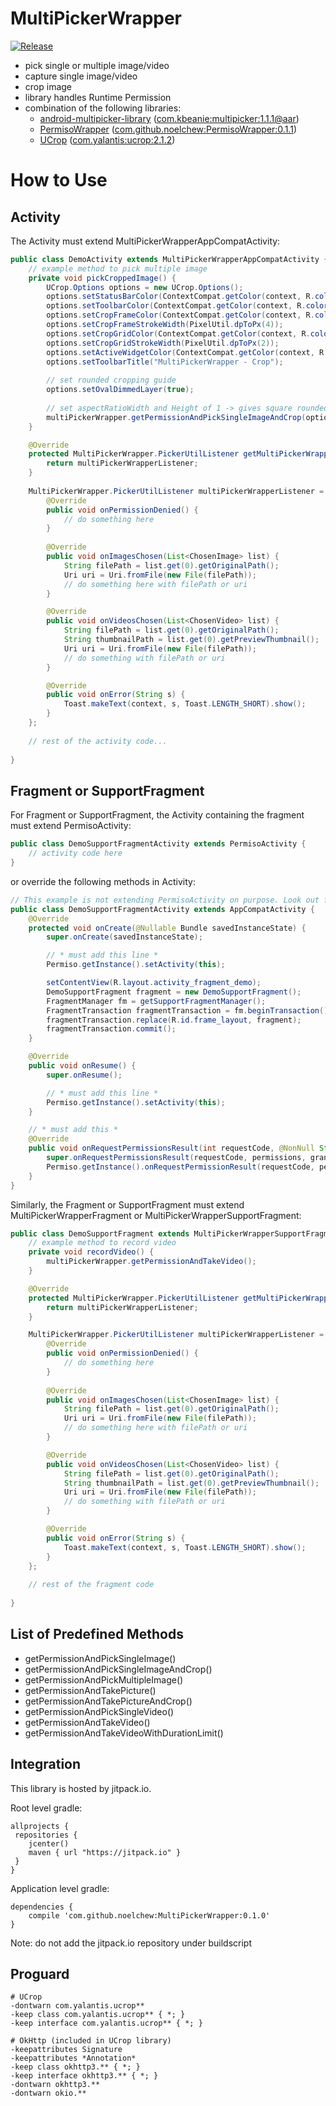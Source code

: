 # MultiPickerWrapper
[![Release](https://jitpack.io/v/noelchew/MultiPickerWrapper.svg)](https://jitpack.io/#noelchew/MultiPickerWrapper)

- pick single or multiple image/video
- capture single image/video
- crop image
- library handles Runtime Permission
- combination of the following libraries:
    -  [android-multipicker-library](https://github.com/coomar2841/android-multipicker-library) ([com.kbeanie:multipicker:1.1.1@aar](https://mvnrepository.com/artifact/com.kbeanie/multipicker/1.1.1))
    - [PermisoWrapper](https://github.com/NoelChew/PermisoWrapper) ([com.github.noelchew:PermisoWrapper:0.1.1](https://github.com/NoelChew/PermisoWrapper/releases/tag/0.1.1))
    - [UCrop](https://github.com/Yalantis/uCrop) ([com.yalantis:ucrop:2.1.2](https://mvnrepository.com/artifact/com.yalantis/ucrop/2.1.2))

# How to Use
## Activity
The Activity must extend MultiPickerWrapperAppCompatActivity:

```java
public class DemoActivity extends MultiPickerWrapperAppCompatActivity {
    // example method to pick multiple image
    private void pickCroppedImage() {
        UCrop.Options options = new UCrop.Options();
        options.setStatusBarColor(ContextCompat.getColor(context, R.color.colorPrimaryDark));
        options.setToolbarColor(ContextCompat.getColor(context, R.color.colorPrimary));
        options.setCropFrameColor(ContextCompat.getColor(context, R.color.colorPrimaryDark));
        options.setCropFrameStrokeWidth(PixelUtil.dpToPx(4));
        options.setCropGridColor(ContextCompat.getColor(context, R.color.colorPrimary));
        options.setCropGridStrokeWidth(PixelUtil.dpToPx(2));
        options.setActiveWidgetColor(ContextCompat.getColor(context, R.color.colorPrimary));
        options.setToolbarTitle("MultiPickerWrapper - Crop");
        
        // set rounded cropping guide
        options.setOvalDimmedLayer(true);
        
        // set aspectRatioWidth and Height of 1 -> gives square rounded image cropping
        multiPickerWrapper.getPermissionAndPickSingleImageAndCrop(options, 1, 1);
    }

    @Override
    protected MultiPickerWrapper.PickerUtilListener getMultiPickerWrapperListener() {
        return multiPickerWrapperListener;
    }
    
    MultiPickerWrapper.PickerUtilListener multiPickerWrapperListener = new MultiPickerWrapper.PickerUtilListener() {
        @Override
        public void onPermissionDenied() {
            // do something here
        }
        
        @Override
        public void onImagesChosen(List<ChosenImage> list) {
            String filePath = list.get(0).getOriginalPath();
            Uri uri = Uri.fromFile(new File(filePath));
            // do something here with filePath or uri
        }

        @Override
        public void onVideosChosen(List<ChosenVideo> list) {
            String filePath = list.get(0).getOriginalPath();
            String thumbnailPath = list.get(0).getPreviewThumbnail();
            Uri uri = Uri.fromFile(new File(filePath));
            // do something with filePath or uri
        }

        @Override
        public void onError(String s) {
            Toast.makeText(context, s, Toast.LENGTH_SHORT).show();
        }
    };
    
    // rest of the activity code...
    
}

```

## Fragment or SupportFragment
For Fragment or SupportFragment, the Activity containing the fragment must extend PermisoActivity:

```java
public class DemoSupportFragmentActivity extends PermisoActivity {
    // activity code here
}
```

or override the following methods in Activity:

```java
// This example is not extending PermisoActivity on purpose. Look out for comments surrounded by *
public class DemoSupportFragmentActivity extends AppCompatActivity {
    @Override
    protected void onCreate(@Nullable Bundle savedInstanceState) {
        super.onCreate(savedInstanceState);

        // * must add this line *
        Permiso.getInstance().setActivity(this);

        setContentView(R.layout.activity_fragment_demo);
        DemoSupportFragment fragment = new DemoSupportFragment();
        FragmentManager fm = getSupportFragmentManager();
        FragmentTransaction fragmentTransaction = fm.beginTransaction();
        fragmentTransaction.replace(R.id.frame_layout, fragment);
        fragmentTransaction.commit();
    }

    @Override
    public void onResume() {
        super.onResume();

        // * must add this line *
        Permiso.getInstance().setActivity(this);
    }

    // * must add this *
    @Override
    public void onRequestPermissionsResult(int requestCode, @NonNull String[] permissions, @NonNull int[] grantResults) {
        super.onRequestPermissionsResult(requestCode, permissions, grantResults);
        Permiso.getInstance().onRequestPermissionResult(requestCode, permissions, grantResults);
    }
}
```

Similarly, the Fragment or SupportFragment must extend MultiPickerWrapperFragment or MultiPickerWrapperSupportFragment:

```java
public class DemoSupportFragment extends MultiPickerWrapperSupportFragment {
    // example method to record video
    private void recordVideo() {
        multiPickerWrapper.getPermissionAndTakeVideo();
    }

    @Override
    protected MultiPickerWrapper.PickerUtilListener getMultiPickerWrapperListener() {
        return multiPickerWrapperListener;
    }

    MultiPickerWrapper.PickerUtilListener multiPickerWrapperListener = new MultiPickerWrapper.PickerUtilListener() {
        @Override
        public void onPermissionDenied() {
            // do something here
        }
        
        @Override
        public void onImagesChosen(List<ChosenImage> list) {
            String filePath = list.get(0).getOriginalPath();
            Uri uri = Uri.fromFile(new File(filePath));
            // do something here with filePath or uri
        }

        @Override
        public void onVideosChosen(List<ChosenVideo> list) {
            String filePath = list.get(0).getOriginalPath();
            String thumbnailPath = list.get(0).getPreviewThumbnail();
            Uri uri = Uri.fromFile(new File(filePath));
            // do something with filePath or uri
        }

        @Override
        public void onError(String s) {
            Toast.makeText(context, s, Toast.LENGTH_SHORT).show();
        }
    };
    
    // rest of the fragment code
    
}
```
## List of Predefined Methods
- getPermissionAndPickSingleImage()
- getPermissionAndPickSingleImageAndCrop()
- getPermissionAndPickMultipleImage()
- getPermissionAndTakePicture()
- getPermissionAndTakePictureAndCrop()
- getPermissionAndPickSingleVideo()
- getPermissionAndTakeVideo()
- getPermissionAndTakeVideoWithDurationLimit()

## Integration
This library is hosted by jitpack.io.

Root level gradle:
```
allprojects {
 repositories {
    jcenter()
    maven { url "https://jitpack.io" }
 }
}
```

Application level gradle:
```
dependencies {
    compile 'com.github.noelchew:MultiPickerWrapper:0.1.0'
}
```
Note: do not add the jitpack.io repository under buildscript


## Proguard
```
# UCrop
-dontwarn com.yalantis.ucrop**
-keep class com.yalantis.ucrop** { *; }
-keep interface com.yalantis.ucrop** { *; }

# OkHttp (included in UCrop library)
-keepattributes Signature
-keepattributes *Annotation*
-keep class okhttp3.** { *; }
-keep interface okhttp3.** { *; }
-dontwarn okhttp3.**
-dontwarn okio.**
```
